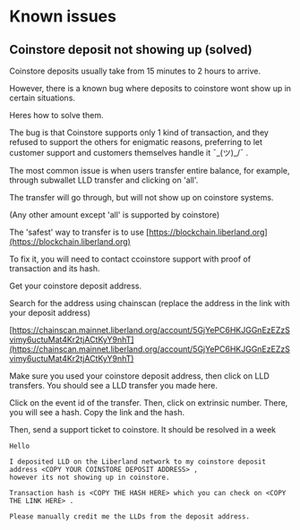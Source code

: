 # Known issues

## Coinstore deposit not showing up (solved)

Coinstore deposits usually take from 15 minutes to 2 hours to arrive.

However, there is a known bug where deposits to coinstore wont show up in certain situations.

Heres how to solve them.

The bug is that Coinstore supports only 1 kind of transaction, and they refused to support the others for enigmatic reasons,
preferring to let customer support and customers themselves handle it  ¯\_(ツ)_/¯  .

The most common issue is when users transfer entire balance, for example, through subwallet LLD transfer and clicking on 'all'.

The transfer will go through, but will not show up on coinstore systems. 

(Any other amount except 'all' is supported by coinstore)

The 'safest' way to transfer is to use [https://blockchain.liberland.org](https://blockchain.liberland.org)

To fix it, you will need to contact ccoinstore support with proof of transaction and its hash.

Get your coinstore deposit address.

Search for the address using chainscan (replace the address in the link with your deposit address)

[https://chainscan.mainnet.liberland.org/account/5GjYePC6HKJGGnEzEZzSvimy6uctuMat4Kr2tjACtKyY9nhT](https://chainscan.mainnet.liberland.org/account/5GjYePC6HKJGGnEzEZzSvimy6uctuMat4Kr2tjACtKyY9nhT)

Make sure you used your coinstore deposit address, then click on LLD transfers.
You should see a LLD transfer you made here.

Click on the event id of the transfer. Then, click on extrinsic number. There, you will see a hash.
Copy the link and the hash.

Then, send a support ticket to coinstore. It should be resolved in a week

```
Hello

I deposited LLD on the Liberland network to my coinstore deposit address <COPY YOUR COINSTORE DEPOSIT ADDRESS> , 
however its not showing up in coinstore. 

Transaction hash is <COPY THE HASH HERE> which you can check on <COPY THE LINK HERE> .

Please manually credit me the LLDs from the deposit address.
```
